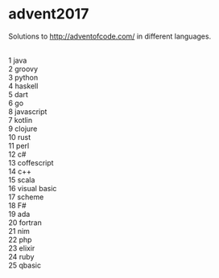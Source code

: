 # advent2017

Solutions to http://adventofcode.com/ in different languages.<br><br>

1 java<br>
2 groovy<br>
3 python<br>
4 haskell<br>
5 dart<br>
6 go<br>
8 javascript<br>
7 kotlin<br>
9 clojure<br>
10 rust<br>
11 perl<br>
12 c#<br>
13 coffescript<br>
14 c++<br>
15 scala<br>
16 visual basic<br>
17 scheme<br>
18 F#<br>
19 ada<br>
20 fortran<br>
21 nim<br>
22 php<br>
23 elixir<br>
24 ruby<br>
25 qbasic<br>
